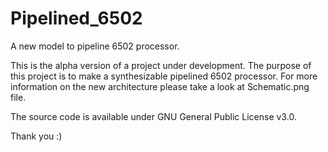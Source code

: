 # Pipelined_6502
A new model to pipeline 6502 processor.

This is the alpha version of a project under development.
The purpose of this project is to make a synthesizable pipelined 6502 processor.
For more information on the new architecture please take a look at Schematic.png file.

The source code is available under GNU General Public License v3.0.

Thank you :)
